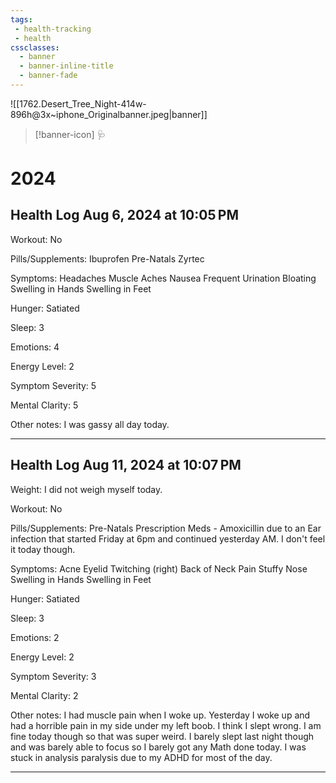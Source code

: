 ```yaml
---
tags:
 - health-tracking
 - health
cssclasses:
  - banner
  - banner-inline-title
  - banner-fade
---
```

![[1762.Desert_Tree_Night-414w-896h@3x~iphone_Originalbanner.jpeg|banner]]
> [!banner-icon] 🩺
# 2024
## Health Log Aug 6, 2024 at 10:05 PM

Workout: No

Pills/Supplements: Ibuprofen
Pre-Natals
Zyrtec

Symptoms: Headaches
Muscle Aches
Nausea
Frequent Urination
Bloating
Swelling in Hands
Swelling in Feet

Hunger: Satiated

Sleep: 3

Emotions: 4

Energy Level: 2

Symptom Severity: 5

Mental Clarity: 5

Other notes: I was gassy all day today.

----------------------------------------

## Health Log Aug 11, 2024 at 10:07 PM

Weight: I did not weigh myself today.

Workout: No

Pills/Supplements: Pre-Natals
Prescription Meds - Amoxicillin due to an Ear infection that started Friday at 6pm and continued yesterday AM. I don't feel it today though. 

Symptoms: Acne
Eyelid Twitching (right)
Back of Neck Pain
Stuffy Nose
Swelling in Hands
Swelling in Feet

Hunger: Satiated

Sleep: 3

Emotions: 2

Energy Level: 2

Symptom Severity: 3

Mental Clarity: 2

Other notes: I had muscle pain when I woke up. Yesterday I woke up and had a horrible pain in my side under my left boob. I think I slept wrong. I am fine today though so that was super weird. I barely slept last night though and was barely able to focus so I barely got any Math done today. I was stuck in analysis paralysis due to my ADHD for most of the day.

----------------------------------------
